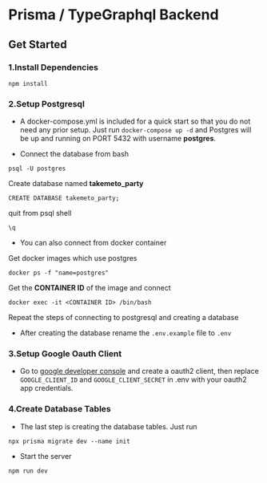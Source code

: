 # **Prisma / TypeGraphql Backend**

## **Get Started**

### **1.Install Dependencies**

```
npm install
```

### **2.Setup Postgresql**

- A docker-compose.yml is included for a quick start so that you do not need any prior setup. Just run `docker-compose up -d` and Postgres will be up and running on PORT 5432 with username **postgres**.

- Connect the database from bash

```
psql -U postgres
```

Create database named **takemeto_party**

```
CREATE DATABASE takemeto_party;
```

quit from psql shell

```
\q
```

- You can also connect from docker container

Get docker images which use postgres

```
docker ps -f "name=postgres"
```

Get the **CONTAINER ID** of the image and connect

```
docker exec -it <CONTAINER ID> /bin/bash
```

Repeat the steps of connecting to postgresql and creating a database

- After creating the database rename the `.env.example` file to `.env`

### **3.Setup Google Oauth Client**

- Go to [google developer console](https://console.developers.google.com) and create a oauth2 client, then replace `GOOGLE_CLIENT_ID`
  and `GOOGLE_CLIENT_SECRET` in .env with your oauth2 app credentials.

### **4.Create Database Tables**

- The last step is creating the database tables. Just run

```
npx prisma migrate dev --name init
```

- Start the server

```
npm run dev
```
